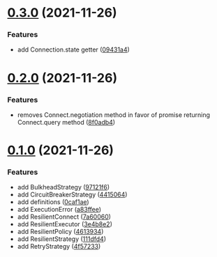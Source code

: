 # [0.3.0](https://github.com/rafamel/resilient-strategies/compare/v0.2.0...v0.3.0) (2021-11-26)


### Features

* add Connection.state getter ([09431a4](https://github.com/rafamel/resilient-strategies/commit/09431a4222c3398d1bb4a3f03f25cee20231e456))



# [0.2.0](https://github.com/rafamel/resilient-strategies/compare/v0.1.0...v0.2.0) (2021-11-26)


### Features

* removes Connect.negotiation method in favor of promise returning Connect.query method ([8f0adb4](https://github.com/rafamel/resilient-strategies/commit/8f0adb40cfc98bad730894af0221f9869c4bba66))



# [0.1.0](https://github.com/rafamel/resilient-strategies/compare/0caf1aeb0ab0bd2d2ebe482b1238239e2d23ebe7...v0.1.0) (2021-11-26)


### Features

* add BulkheadStrategy ([97121f6](https://github.com/rafamel/resilient-strategies/commit/97121f6116bc8de2ae366e7456b42896a87bd3a0))
* add CircuitBreakerStrategy ([4415064](https://github.com/rafamel/resilient-strategies/commit/4415064afa9ec48bbb38b164690efe0afe56a4fe))
* add definitions ([0caf1ae](https://github.com/rafamel/resilient-strategies/commit/0caf1aeb0ab0bd2d2ebe482b1238239e2d23ebe7))
* add ExecutionError ([a83ffee](https://github.com/rafamel/resilient-strategies/commit/a83ffeebec9148c475050658426721c966315d3a))
* add ResilientConnect ([7a60060](https://github.com/rafamel/resilient-strategies/commit/7a60060b22ba911dbd8fe5a509d1ff0ba8a946aa))
* add ResilientExecutor ([3e4b8e2](https://github.com/rafamel/resilient-strategies/commit/3e4b8e24df64cf6be4048523c7453cd8a744a28c))
* add ResilientPolicy ([4613934](https://github.com/rafamel/resilient-strategies/commit/4613934db97bd3c24f92d1ff8f980ae4d08897b6))
* add ResilientStrategy ([111dfd4](https://github.com/rafamel/resilient-strategies/commit/111dfd4cb1b11f885bce235445ddad9e65cde945))
* add RetryStrategy ([4f57233](https://github.com/rafamel/resilient-strategies/commit/4f572336ae6ce3773aca28b3625aeb5ec28acc18))



